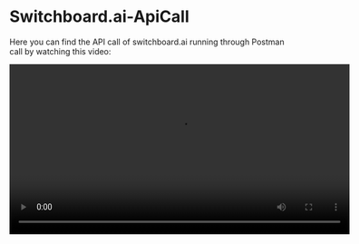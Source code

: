 # Switchboard.ai-ApiCall
Here you can find the API call of switchboard.ai running through Postman call by watching this video:

<video width="600" controls>
  <source src="https:AwesomeScreenshot-7_1_2025,2_03_10μ.μ..webm" type="video/webm">
</video>
